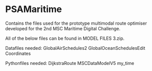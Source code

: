 # PSAMaritime
Contains the files used for the prototype multimodal route optimiser developed for the 2nd MSC Maritime Digital Challenge.

All of the below files can be found in MODEL FILES 3.zip.

Datafiles needed:
GlobalAirSchedules2
GlobalOceanSchedulesEdit
Coordinates

Pythonfiles needed:
DijkstraRoute
MSCDataModelV5
my_time
